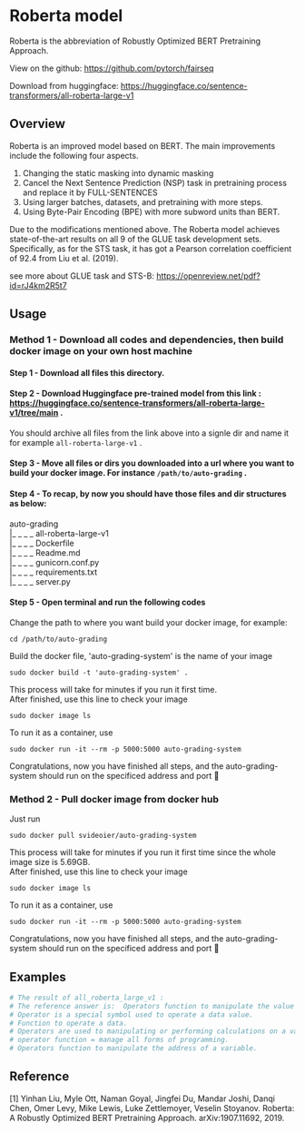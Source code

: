 # Roberta model
Roberta is the abbreviation of Robustly Optimized BERT Pretraining Approach.

View on the github: https://github.com/pytorch/fairseq

Download from huggingface: https://huggingface.co/sentence-transformers/all-roberta-large-v1

## Overview
Roberta is an improved model based on BERT. The main improvements include the following four aspects.
1. Changing the static masking into dynamic masking
2. Cancel the Next Sentence Prediction (NSP) task in pretraining process and replace it by FULL-SENTENCES
3. Using larger batches, datasets, and pretraining with more steps.
4. Using Byte-Pair Encoding (BPE) with more subword units than BERT.

Due to the modifications mentioned above. The Roberta model achieves state-of-the-art results on all 9 of the GLUE task development sets. Specifically, as for the STS task, it has got a Pearson correlation coefficient of 92.4 from Liu et al. (2019).

see more about GLUE task and STS-B: https://openreview.net/pdf?id=rJ4km2R5t7

## Usage
### Method 1 - Download all codes and dependencies, then build docker image on your own host machine
#### Step 1 - Download all files  this directory.
#### Step 2 - Download Huggingface pre-trained model from this link : https://huggingface.co/sentence-transformers/all-roberta-large-v1/tree/main .
You should archive all files from the link above into a signle dir and name it for example `all-roberta-large-v1` .
#### Step 3 - Move all files or dirs you downloaded into a url where you want to build your docker image. For instance `/path/to/auto-grading` .
#### Step 4 - To recap, by now you should have those files and dir structures as below:
auto-grading  
|_ _ _ _ all-roberta-large-v1  
|_ _ _ _ Dockerfile  
|_ _ _ _ Readme.md  
|_ _ _ _ gunicorn.conf.py  
|_ _ _ _ requirements.txt  
|_ _ _ _ server.py  
#### Step 5 - Open terminal and run the following codes
Change the path to where you want build your docker image, for example:
```
cd /path/to/auto-grading
```
Build the docker file, 'auto-grading-system' is the name of your image
```
sudo docker build -t 'auto-grading-system' .
```
This process will take for minutes if you run it first time.  
After finished, use this line to check your image
```
sudo docker image ls
```
To run it as a container, use
```
sudo docker run -it --rm -p 5000:5000 auto-grading-system
```

Congratulations, now you have finished all steps, and the auto-grading-system should run on the specificed address and port 🤗  
### Method 2 - Pull docker image from docker hub
Just run
```
sudo docker pull svideoier/auto-grading-system
```
This process will take for minutes if you run it first time since the whole image size is 5.69GB.  
After finished, use this line to check your image
```
sudo docker image ls
```
To run it as a container, use
```
sudo docker run -it --rm -p 5000:5000 auto-grading-system
```
Congratulations, now you have finished all steps, and the auto-grading-system should run on the specificed address and port 🤗  

## Examples
```python
# The result of all_roberta_large_v1 :
# The reference answer is:  Operators function to manipulate the value of a variable.
# Operator is a special symbol used to operate a data value. 		                         Score: 0.7710
# Function to operate a data. 		                                                     Score: 0.5999
# Operators are used to manipulating or performing calculations on a variable value. 		 Score: 0.8681
# operator function = manage all forms of programming. 		                             Score: 0.6263
# Operators function to manipulate the address of a variable. 		                     Score: 0.7348
```


## Reference
[1] Yinhan Liu, Myle Ott, Naman Goyal, Jingfei Du, Mandar Joshi, Danqi Chen, Omer Levy, Mike Lewis, Luke Zettlemoyer, Veselin Stoyanov. Roberta: A Robustly Optimized BERT Pretraining Approach. arXiv:1907.11692, 2019.
